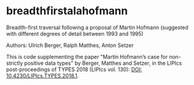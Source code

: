 # breadthfirstalahofmann
Breadth-first traversal following a proposal of Martin Hofmann (suggested with different degrees of detail between 1993 and 1995)

Authors: Ulrich Berger, Ralph Matthes, Anton Setzer

This is code supplementing the paper "Martin Hofmann’s case for non-strictly positive data types" by Berger, Matthes and Setzer, in the LIPIcs post-proceedings of TYPES 2018 (LIPIcs vol. 130): [DOI: 10.4230/LIPIcs.TYPES.2018.1](https://doi.org/10.4230/LIPIcs.TYPES.2018.1).
